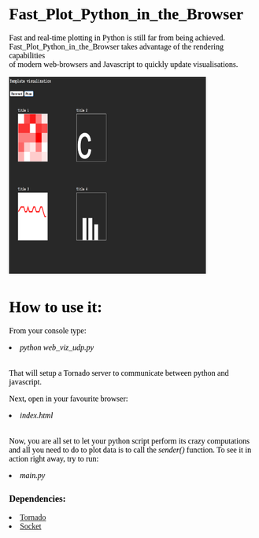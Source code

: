 <font face="Verdana" size="3" color="black">

<h1>Fast_Plot_Python_in_the_Browser</h1>

<p align="left|right|center|justify">
Fast and real-time plotting in Python is still far from being achieved. <br>
Fast_Plot_Python_in_the_Browser takes advantage of the rendering capabilities <br>
of modern web-browsers and Javascript to quickly update visualisations. 
</p>

<img src="FastPlottingPython.png" width="400" height="400">

<h1>How to use it: </h1>
<p>

From your console type: 

<li> <i>python web_viz_udp.py </i> </li> <br> 

That will setup a Tornado server to communicate between python and javascript.  <br>

Next, open in your favourite browser: <br>

<li> <i> index.html </i> </li>  <br>

Now, you are all set to let your python script perform its crazy computations and all you need to do to 
plot data is to call the <i>sender()</i> function.
To see it in action right away, try to run: <li> <i>main.py </i> </li> 

</p>

<h3>Dependencies:</h3>
<li>  <a href="http://www.tornadoweb.org/en/stable/"> Tornado</a>  </li>
<li>  <a href="https://docs.python.org/2/library/socket.html"> Socket</a>  </li>
